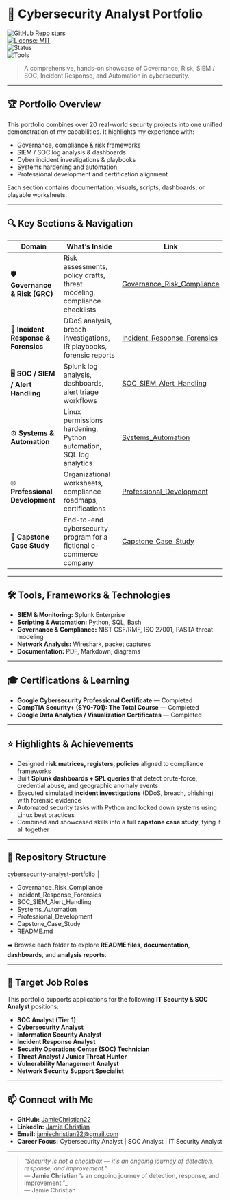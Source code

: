 # 🧠 Cybersecurity Analyst Portfolio  

[![GitHub Repo stars](https://img.shields.io/github/stars/JamieChristian22/cybersecurity-analyst-portfolio?style=social)](https://github.com/JamieChristian22/cybersecurity-analyst-portfolio)  
[![License: MIT](https://img.shields.io/badge/License-MIT-blue.svg)](LICENSE)  
![Status](https://img.shields.io/badge/Status-Active%20%7C%20Updated-brightgreen)  
![Tools](https://img.shields.io/badge/Tools-Splunk%20|%20Python%20|%20Linux%20|%20SQL%20|%20Wireshark-blue)  

> A comprehensive, hands-on showcase of Governance, Risk, SIEM / SOC, Incident Response, and Automation in cybersecurity.

---

## 🏆 Portfolio Overview  

This portfolio combines over 20 real-world security projects into one unified demonstration of my capabilities. It highlights my experience with:

- Governance, compliance & risk frameworks  
- SIEM / SOC log analysis & dashboards  
- Cyber incident investigations & playbooks  
- Systems hardening and automation  
- Professional development and certification alignment  

Each section contains documentation, visuals, scripts, dashboards, or playable worksheets.

---
## 🔍 Key Sections & Navigation  

| **Domain** | **What’s Inside** | **Link** |
|------------|--------------------|----------|
| 🛡 **Governance & Risk (GRC)** | Risk assessments, policy drafts, threat modeling, compliance checklists | [Governance_Risk_Compliance](./Governance_Risk_Compliance/) |
| 🚨 **Incident Response & Forensics** | DDoS analysis, breach investigations, IR playbooks, forensic reports | [Incident_Response_Forensics](./Incident_Response_Forensics/) |
| 🖥 **SOC / SIEM / Alert Handling** | Splunk log analysis, dashboards, alert triage workflows | [SOC_SIEM_Alert_Handling](./SOC_SIEM_Alert_Handling/) |
| ⚙️ **Systems & Automation** | Linux permissions hardening, Python automation, SQL log analytics | [Systems_Automation](./Systems_Automation/) |
| 🌐 **Professional Development** | Organizational worksheets, compliance roadmaps, certifications | [Professional_Development](./Professional_Development/) |
| 📘 **Capstone Case Study** | End-to-end cybersecurity program for a fictional e-commerce company | [Capstone_Case_Study](./Capstone_Case_Study/) |


---

## 🛠 Tools, Frameworks & Technologies  

- **SIEM & Monitoring:** Splunk Enterprise  
- **Scripting & Automation:** Python, SQL, Bash  
- **Governance & Compliance:** NIST CSF/RMF, ISO 27001, PASTA threat modeling  
- **Network Analysis:** Wireshark, packet captures  
- **Documentation:** PDF, Markdown, diagrams  

---

## 🎓 Certifications & Learning  

- **Google Cybersecurity Professional Certificate** — Completed  
- **CompTIA Security+ (SY0-701): The Total Course** — Completed  
- **Google Data Analytics / Visualization Certificates** — Completed  

---

## ⭐ Highlights & Achievements  

- Designed **risk matrices, registers, policies** aligned to compliance frameworks  
- Built **Splunk dashboards + SPL queries** that detect brute-force, credential abuse, and geographic anomaly events  
- Executed simulated **incident investigations** (DDoS, breach, phishing) with forensic evidence  
- Automated security tasks with Python and locked down systems using Linux best practices  
- Combined and showcased skills into a full **capstone case study**, tying it all together  

---
## 📂 Repository Structure  

cybersecurity-analyst-portfolio
│
- Governance_Risk_Compliance
- Incident_Response_Forensics
- SOC_SIEM_Alert_Handling
- Systems_Automation
- Professional_Development
- Capstone_Case_Study
- README.md



➡️ Browse each folder to explore **README files**, **documentation**, **dashboards**, and **analysis reports**.

---

## 🎯 Target Job Roles  

This portfolio supports applications for the following **IT Security & SOC Analyst** positions:  

- **SOC Analyst (Tier 1)**  
- **Cybersecurity Analyst**  
- **Information Security Analyst**  
- **Incident Response Analyst**  
- **Security Operations Center (SOC) Technician**  
- **Threat Analyst / Junior Threat Hunter**  
- **Vulnerability Management Analyst**  
- **Network Security Support Specialist**

---

## 📫 Connect with Me  

- **GitHub:** [JamieChristian22](https://github.com/JamieChristian22)  
- **LinkedIn:** [Jamie Christian](https://www.linkedin.com/in/jamiechristian22)  
- **Email:** jamiechristian22@gmail.com  
- **Career Focus:** Cybersecurity Analyst | SOC Analyst | IT Security Analyst  

---

> _“Security is not a checkbox — it’s an ongoing journey of detection, response, and improvement.”_  
> — **Jamie Christian**
’s an ongoing journey of detection, response, and improvement.”_  
> — Jamie Christian  

